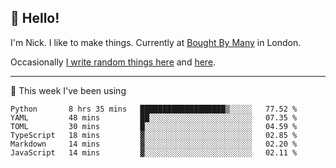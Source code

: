 ## 👋 Hello! 

I'm Nick. I like to make things. Currently at [Bought By Many](https://boughtbymany.com) in London.

Occasionally [I write random things here](https://nicksnell.com) and [here](https://twitter.com/nicksnell).

-------

🚀 This week I've been using

<!--START_SECTION:waka-->

```text
Python       8 hrs 35 mins   ███████████████████▒░░░░░   77.52 %
YAML         48 mins         ██░░░░░░░░░░░░░░░░░░░░░░░   07.35 %
TOML         30 mins         █░░░░░░░░░░░░░░░░░░░░░░░░   04.59 %
TypeScript   18 mins         ▓░░░░░░░░░░░░░░░░░░░░░░░░   02.85 %
Markdown     14 mins         ▓░░░░░░░░░░░░░░░░░░░░░░░░   02.20 %
JavaScript   14 mins         ▓░░░░░░░░░░░░░░░░░░░░░░░░   02.11 %
```

<!--END_SECTION:waka-->

